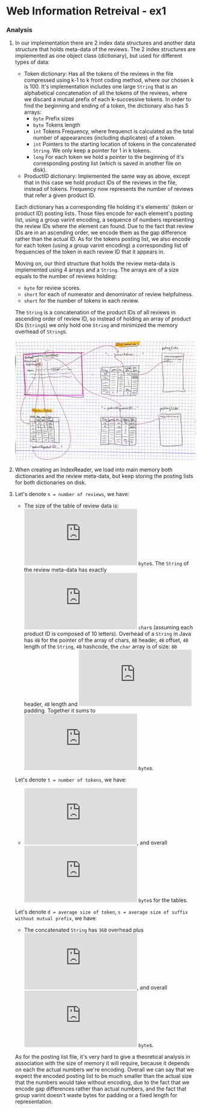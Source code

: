# Web Information Retreival - ex1

### Analysis

1. In our implementation there are 2 index data structures and another data structure that holds meta-data of the reviews.
The 2 index structures are implemented as one object class (dictionary), but used for different types of data:
    - Token dictionary: Has all the tokens of the reviews in the file compressed using k-1 to k front coding method, where our chosen k is 100.
It's implementation includes one large `String` that is an alphabetical concatenation of all the tokens of the reviews, where we discard a mutual prefix of each k-successive tokens.
In order to find the beginning and ending of a token, the dictionary also has 5 arrays:
        - `byte` Prefix sizes
        - `byte` Tokens length
        - `int` Tokens Frequency, where frequenct is calculated as the total number of appearances (including duplicates) of a token.
        - `int` Pointers to the starting location of tokens in the concatenated `String`. We only keep a pointer for 1 in k tokens.
        - `long` For each token we hold a pointer to the beginning of it's corresponding posting list (which is saved in another file on disk).
    - ProductID dictionary: Implemented the same way as above, except that in this case we hold product IDs of the reviews in the file, instead of tokens.
Frequency now represents the number of reviews that refer a given product ID.

    Each dictionary has a corresponding file holding it's elements' (token or product ID) posting lists.
    Those files encode for each element's posting list, using a group varint encoding, a sequence of numbers representing the review IDs where the element can found. 
    Due to the fact that review IDs are in an ascending order, we encode them as the gap difference rather than the actual ID.
    As for the tokens posting list, we also encode for each token (using a group varint encoding) a corresponding list of frequencies of the token in each review ID that it appears in.
    
    Moving on, our third structure that holds the review meta-data is implemented using 4 arrays and a `String`.
    The arrays are of a size equals to the number of reviews holding:
    - `byte` for review scores.
    - `short` for each of numerator and denominator of review helpfulness.
    - `short` for the number of tokens in each review.
    
    The `String` is a concatenation of the product IDs of all reviews in ascending order of review ID, so instead of holding an array of product IDs (`String`s) we only hold one `String` and minimized the memory overhead of `String`s.
    
    ![Image of Diagram](https://raw.githubusercontent.com/shahafhermann/Web-Information-Retreival-ex1/master/%D7%93%D7%99%D7%90%D7%92%D7%A8%D7%9E%D7%94.jpg?token=AIU6RGA3IWZ3SQGTPF2JYBK6X2L5U)

2. When creating an IndexReader, we load into main memory both dictionaries and the review meta-data, but keep storing the posting lists for both dictionaries on disk.

3. Let's denote `n = number of reviews`, we have:
    - The size of the table of review data is: ![](https://latex.codecogs.com/svg.latex?%5Cinline%20n%5Ccdot%5Cleft%28short&plus;short&plus;short&plus;byte%5Cright%29%3D7n) `byte`s.
    The `String` of the review meta-data has exactly ![](https://latex.codecogs.com/svg.latex?%5Cinline%2010%5Ccdot%20n) `char`s (assuming each product ID is composed of 10 letters).
    Overhead of a `String` in Java has `4B` for the pointer of the array of chars, `8B` header, `4B` offset, `4B` length of the `String`, `4B` hashcode, the `char` array is of size: `8B` header, `4B` length and ![](https://latex.codecogs.com/svg.latex?%5Cinline%2010%5Ccdot%20n%5Ccdot%20sizeOf%5Cleft%28char%5Cright%29) padding. Together it sums to ![](https://latex.codecogs.com/svg.latex?%5Cinline%20%5Csim%2836&plus;20%5Ccdot%20n%29) `byte`s.
   
    Let's denote `t = number of tokens`, we have:
    - ![](https://latex.codecogs.com/svg.latex?%5Cinline%20t%5Ccdot%5Cleft%28int&plus;byte&plus;byte&plus;long%5Cright%29&plus;%5Cleft%28%5Cfrac%7Bt%7D%7BK%7D%5Cright%29%5Ccdot%20int%3Dt%5Ccdot%5Cleft%284&plus;1&plus;1&plus;8%5Cright%29&plus;%5Cleft%28%5Cfrac%7Bt%7D%7B100%7D%5Cright%29%5Ccdot4), and overall ![](https://latex.codecogs.com/svg.latex?%5Cinline%2014%5Ccdot%20t&plus;%5Cfrac%7Bt%7D%7B25%7D) `byte`s for the tables.
     
    Let's denote `d = average size of token`, `s = average size of suffix without mutual prefix`, we have:
    - The concatenated `String` has `36B` overhead plus ![](https://latex.codecogs.com/svg.latex?%5Cinline%20%5Cleft%28%5Cleft%28%5Cfrac%7Bt%7D%7BK%7D%5Cright%29%5Ccdot%20d&plus;%5Cleft%28t-%5Cfrac%7Bt%7D%7BK%7D%5Cright%29%5Ccdot%20s%5Cright%29%5Ccdot%20char), and overall ![](https://latex.codecogs.com/svg.latex?%5Cinline%2036&plus;%5Cleft%28%5Cfrac%7Bt%7D%7B100%7D%5Ccdot%20d&plus;%5Cleft%28t-%5Cfrac%7Bt%7D%7B100%7D%5Cright%29%5Ccdot%20s%5Cright%29%5Ccdot2) `byte`s.
    
    As for the posting list file, it's very hard to give a theoretical analysis in association with the size of memory it will require, 
    because it depends on each the actual numbers we're encoding.
    Overall we can say that we expect the encoded posting list to be much smaller than the actual size that the numbers would take without encoding, 
    due to the fact that we encode gap differences rather than actual numbers, and the fact that group varint doesn't waste bytes for padding or a fixed length for representation.